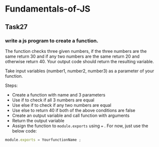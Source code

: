 # Fundamentals-of-JS
## Task27
### write a js program to create a function.

 The function checks three given numbers, if the three numbers are the same return 30 and 
 if any two numbers are the same return 20 and otherwise return 40.
  Your output code should return the resulting variable.

Take input variables (number1, number2, number3) as a parameter of your function.

Steps:

- Create a function with name and 3 parameters
- Use if to check if all 3 numbers are equal
- Use else if to check if any two numbers are equal
- Use else to return 40 if both of the above conditions are false
- Create an output variable and call function with arguments
- Return the output variable
- Assign the function to `module.exports` using `=` . For now, just use the below code:

```js
module.exports = YourfunctionName ;
```

